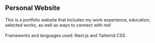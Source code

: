 ## Personal Website

This is a portfolio website that includes my work experience, education, selected works, as well as ways to connect with me!<br /><br />
Frameworks and languages used: Next.js and Tailwind CSS.
